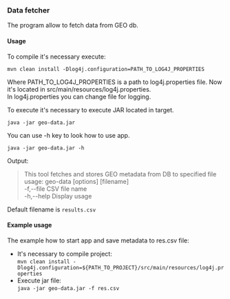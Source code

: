 ### Data fetcher

The program allow to fetch data from GEO db.

#### Usage

To compile it's necessary execute:   

 `mvn clean install -Dlog4j.configuration=PATH_TO_LOG4J_PROPERTIES`

Where PATH_TO_LOG4J_PROPERTIES is a path to log4j.properties file. Now it's located in src/main/resources/log4j.properties.  
In log4j.properties you can change file for logging.

To execute it's necessary to execute JAR located in target.

`java -jar geo-data.jar`

You can use -h key to look how to use app.

`java -jar geo-data.jar -h`

Output:
 >This tool  fetches and stores GEO metadata from DB to specified file    
  usage: geo-data [options] [filename]   
   -f,--file <file name>   CSV file name  
   -h,--help               Display usage  

Default filename is `results.csv`

#### Example usage

The example how to start app and save metadata to res.csv file:  
* It's necessary to compile project:  
    `mvn clean install -Dlog4j.configuration=${PATH_TO_PROJECT}/src/main/resources/log4j.properties`  
* Execute jar file:  
    `java -jar geo-data.jar -f res.csv`